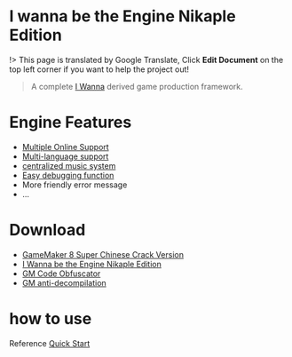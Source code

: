 # I wanna be the Engine Nikaple Edition

!> This page is translated by Google Translate, Click **Edit Document** on the top left corner if you want to help the project out!

> A complete [I Wanna](https://kayin.moe/iwbtg/downloads.php) derived game production framework.

# Engine Features

- [Multiple Online Support](network.md)
- [Multi-language support](i18n.md)
- [centralized music system](music.md)
- [Easy debugging function](debug.md)
- More friendly error message
- ...

# Download

- [GameMaker 8 Super Chinese Crack Version](http://p9wc9w6dq.bkt.clouddn.com/Super_Gamemaker8_1.4.2_Install.exe)
- [I Wanna be the Engine Nikaple Edition](http://p9wc9w6dq.bkt.clouddn.com/iwbte-nikaple-edition-2.1.1.zip)
- [GM Code Obfuscator](http://p9wc9w6dq.bkt.clouddn.com/GM%20Obfuscator%20030.jar)
- [GM anti-decompilation](http://p9wc9w6dq.bkt.clouddn.com/anti-decompiler.zip)

# how to use

Reference [Quick Start](quickstart.md)
